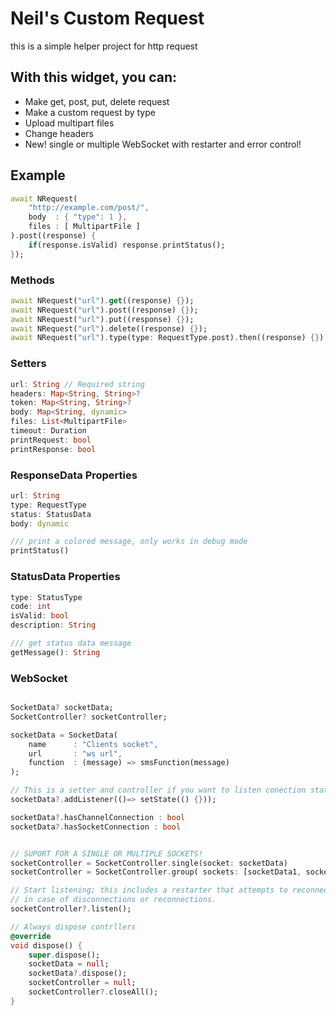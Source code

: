 # Neil's Custom Request

this is a simple helper project for http request

## With this widget, you can:
- Make get, post, put, delete request
- Make a custom request by type
- Upload multipart files
- Change headers
- New! single or multiple WebSocket with restarter and error control!

## Example
```dart
await NRequest(
    "http://example.com/post/",
    body  : { "type": 1 },
    files : [ MultipartFile ]
).post((response) {
    if(response.isValid) response.printStatus();
});
```


### Methods
```dart
await NRequest("url").get((response) {});
await NRequest("url").post((response) {});
await NRequest("url").put((response) {});
await NRequest("url").delete((response) {});
await NRequest("url").type(type: RequestType.post).then((response) {});
```


### Setters
```dart
url: String // Required string
headers: Map<String, String>?
token: Map<String, String>?
body: Map<String, dynamic>
files: List<MultipartFile>
timeout: Duration
printRequest: bool
printResponse: bool
```

### ResponseData Properties
```dart
url: String
type: RequestType
status: StatusData
body: dynamic

/// print a colored message, only works in debug mode
printStatus()
```

### StatusData Properties
```dart
type: StatusType
code: int
isValid: bool
description: String

/// get status data message
getMessage(): String
```


### WebSocket
```dart

SocketData? socketData;
SocketController? socketController;

socketData = SocketData(
    name      : "Clients socket",
    url       : "ws url",
    function  : (message) => smsFunction(message)
);

// This is a setter and controller if you want to listen conection status
socketData?.addListener(()=> setState(() {}));

socketData?.hasChannelConnection : bool
socketData?.hasSocketConnection : bool


// SUPORT FOR A SINGLE OR MULTIPLE SOCKETS!
socketController = SocketController.single(socket: socketData)
socketController = SocketController.group( sockets: [socketData1, socketData2, ...] )

// Start listening; this includes a restarter that attempts to reconnect to the socket
// in case of disconnections or reconnections.
socketController?.listen();

// Always dispose contrllers
@override
void dispose() {
    super.dispose();
    socketData = null;
    socketData?.dispose();
    socketController = null;
    socketController?.closeAll();
}
```